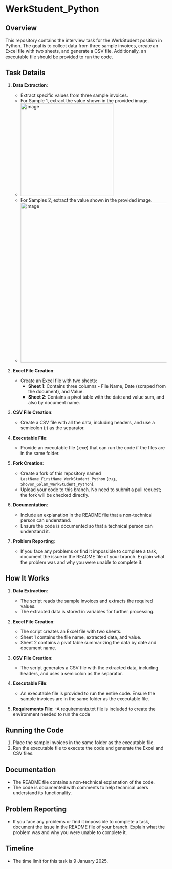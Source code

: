 
# WerkStudent_Python

## Overview

This repository contains the interview task for the WerkStudent position in Python. The goal is to collect data from three sample invoices, create an Excel file with two sheets, and generate a CSV file. Additionally, an executable file should be provided to run the code.

## Task Details

1. **Data Extraction**:
    - Extract specific values from three sample invoices.
    - For Sample 1, extract the value shown in the provided image.
    - <img width="289" alt="image" src="https://github.com/user-attachments/assets/0cf000ff-c305-4ffe-beb4-1c02a04d06b6" />
    - For Samples 2, extract the value shown in the provided image.
    - <img width="497" alt="image" src="https://github.com/user-attachments/assets/ea6eb368-604d-4dd4-9235-fbc8ec36d275" />

2. **Excel File Creation**:
    - Create an Excel file with two sheets:
        - **Sheet 1**: Contains three columns - File Name, Date (scraped from the document), and Value.
        - **Sheet 2**: Contains a pivot table with the date and value sum, and also by document name.

3. **CSV File Creation**:
    - Create a CSV file with all the data, including headers, and use a semicolon (;) as the separator.

4. **Executable File**:
    - Provide an executable file (.exe) that can run the code if the files are in the same folder.

5. **Fork Creation**:
    - Create a fork of this repository named `LastName_FirstName_WerkStudent_Python` (e.g., `Shovon_Golam_WerkStudent_Python`).
    - Upload your code to this branch. No need to submit a pull request; the fork will be checked directly.

6. **Documentation**:
    - Include an explanation in the README file that a non-technical person can understand.
    - Ensure the code is documented so that a technical person can understand it.

7. **Problem Reporting**:
    - If you face any problems or find it impossible to complete a task, document the issue in the README file of your branch. Explain what the problem was and why you were unable to complete it.


## How It Works

1. **Data Extraction**:
    - The script reads the sample invoices and extracts the required values.
    - The extracted data is stored in variables for further processing.

2. **Excel File Creation**:
    - The script creates an Excel file with two sheets.
    - Sheet 1 contains the file name, extracted data, and value.
    - Sheet 2 contains a pivot table summarizing the data by date and document name.

3. **CSV File Creation**:
    - The script generates a CSV file with the extracted data, including headers, and uses a semicolon as the separator.

4. **Executable File**:
    - An executable file is provided to run the entire code. Ensure the sample invoices are in the same folder as the executable file.

5. **Requirements File**:
    -A requirements.txt file is included to create the environment needed to run the code

## Running the Code

1. Place the sample invoices in the same folder as the executable file.
2. Run the executable file to execute the code and generate the Excel and CSV files.


## Documentation

- The README file contains a non-technical explanation of the code.
- The code is documented with comments to help technical users understand its functionality.

## Problem Reporting

- If you face any problems or find it impossible to complete a task, document the issue in the README file of your branch. Explain what the problem was and why you were unable to complete it.

## Timeline

- The time limit for this task is 9 January 2025. 


